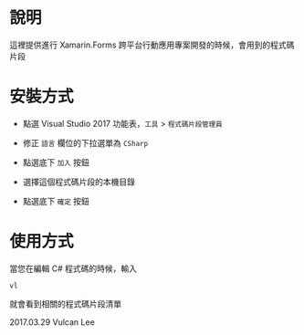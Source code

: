 # 說明
這裡提供進行 Xamarin.Forms 跨平台行動應用專案開發的時候，會用到的程式碼片段

# 安裝方式

* 點選 Visual Studio 2017 功能表，`工具` > `程式碼片段管理員`

* 修正 `語言` 欄位的下拉選單為 `CSharp`

* 點選底下 `加入` 按鈕 

* 選擇這個程式碼片段的本機目錄

* 點選底下 `確定` 按鈕 

# 使用方式

當您在編輯 C# 程式碼的時候，輸入

`vl`

就會看到相關的程式碼片段清單

2017.03.29 Vulcan Lee
